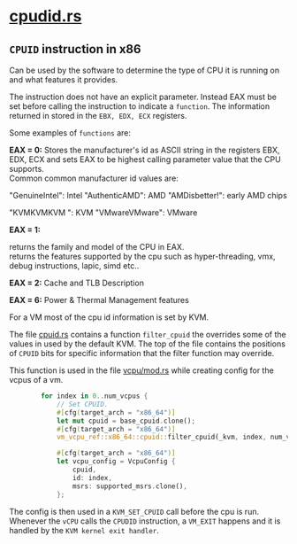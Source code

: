 
# [cpudid.rs](https://github.com/rust-vmm/vmm-reference/blob/main/src/vm-vcpu-ref/src/x86_64/cpuid.rs)

## `CPUID` instruction in x86

Can be used by the software to determine the type of CPU it is running on and what features it provides.

The instruction does not have an explicit parameter. Instead EAX must be set before calling the instruction to indicate a `function`.  The information returned in stored in the `EBX, EDX, ECX` registers.   


Some examples of `functions` are:

**EAX = 0:**
Stores the manufacturer's id as ASCII string in the registers EBX, EDX, ECX and sets EAX to be highest calling parameter value that the CPU supports.   
Common common manufacturer id values are:

"GenuineIntel": Intel
"AuthenticAMD": AMD
"AMDisbetter!": early AMD chips

"KVMKVMKVM   ": KVM 
"VMwareVMware": VMware

**EAX = 1:**

returns the family and model of the CPU in EAX.   
returns the features supported by the cpu such as hyper-threading, vmx, debug instructions, lapic, simd etc..

**EAX = 2:**
Cache and TLB Description

**EAX = 6:**
Power & Thermal Management features


For a VM most of the cpu id information is set by KVM.    

The file [cpuid.rs](https://github.com/rust-vmm/vmm-reference/blob/main/src/vm-vcpu-ref/src/x86_64/cpuid.rs) contains a function `filter_cpuid` the overrides some of the values in used by the default KVM. The top of the file contains the positions of `CPUID` bits for specific information that the filter function may override.   


This function is used in the file [vcpu/mod.rs](https://github.com/rust-vmm/vmm-reference/blob/ad371898afe7d1d230ab4f8a5148d1aa511eed69/src/vm-vcpu/src/vcpu/mod.rs) while creating config for the vcpus of a vm.  

```rust
        for index in 0..num_vcpus {
            // Set CPUID.
            #[cfg(target_arch = "x86_64")]
            let mut cpuid = base_cpuid.clone();
            #[cfg(target_arch = "x86_64")]
            vm_vcpu_ref::x86_64::cpuid::filter_cpuid(_kvm, index, num_vcpus, &mut cpuid);

            #[cfg(target_arch = "x86_64")]
            let vcpu_config = VcpuConfig {
                cpuid,
                id: index,
                msrs: supported_msrs.clone(),
            };
```

The config is then used in a `KVM_SET_CPUID` call before the cpu is run.   
Whenever the `vCPU` calls the `CPUDID` instruction, a `VM_EXIT` happens and it is handled by the `KVM kernel exit handler`.  
